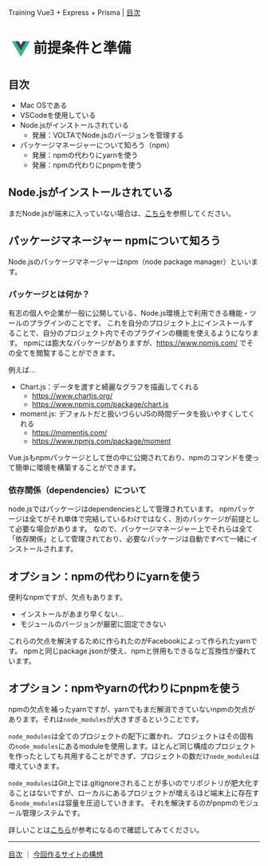 Training Vue3 + Express + Prisma | [目次](README.md)
# <img src="./img/logo_vue.svg" width="50" height="50" style="vertical-align:middle;">前提条件と準備

## 目次
- Mac OSである
- VSCodeを使用している
- Node.jsがインストールされている
    - 発展：VOLTAでNode.jsのバージョンを管理する
- パッケージマネージャーについて知ろう（npm）
  - 発展：npmの代わりにyarnを使う
  - 発展：npmの代わりにpnpmを使う

## Node.jsがインストールされている
まだNode.jsが端末に入っていない場合は、[こちら]()を参照してください。

## パッケージマネージャー npmについて知ろう
Node.jsのパッケージマネージャーはnpm（node package manager）といいます。

### パッケージとは何か？
有志の個人や企業が一般に公開している、Node.js環境上で利用できる機能・ツールのプラグインのことです。
これを自分のプロジェクト上にインストールすることで、自分のプロジェクト内でそのプラグインの機能を使えるようになります。
npmには膨大なパッケージがありますが、https://www.npmjs.com/ でその全てを閲覧することができます。

例えば...
- Chart.js：データを渡すと綺麗なグラフを描画してくれる
  - https://www.chartjs.org/
  - https://www.npmjs.com/package/chart.js
- moment.js: デフォルトだと扱いづらいJSの時間データを扱いやすくしてくれる
  - https://momentjs.com/
  - https://www.npmjs.com/package/moment

Vue.jsもnpmパッケージとして世の中に公開されており、npmのコマンドを使って簡単に環境を構築することができます。


### 依存関係（dependencies）について
node.jsではパッケージはdependenciesとして管理されています。
npmパッケージは全てがそれ単体で完結しているわけではなく、別のパッケージが前提として必要な場合があります。
なので、パッケージマネージャー上でそれらは全て「依存関係」として管理されており、必要なパッケージは自動ですべて一緒にインストールされます。

## オプション：npmの代わりにyarnを使う
便利なnpmですが、欠点もあります。
- インストールがあまり早くない...
- モジュールのバージョンが厳密に固定できない

これらの欠点を解決するために作られたのがFacebookによって作られたyarnです。
npmと同じpackage.jsonが使え、npmと併用もできるなど互換性が優れています。

## オプション：npmやyarnの代わりにpnpmを使う
npmの欠点を補ったyarnですが、yarnでもまだ解消できていないnpmの欠点があります。それは`node_modules`が大きすぎるということです。

`node_modules`は全てのプロジェクトの配下に置かれ、プロジェクトはその固有の`node_modules`にあるmoduleを使用します。ほとんど同じ構成のプロジェクトを作ったとしても共用することができず、プロジェクトの数だけ`node_modules`は増えていきます。

`node_modules`はGit上では.gitignoreされることが多いのでリポジトリが肥大化することはないですが、ローカルにあるプロジェクトが増えるほど端末上に存在する`node_modules`は容量を圧迫していきます。
それを解決するのがpnpmのモジュール管理システムです。

詳しいことは[こちら](https://zenn.dev/cloud_ace/articles/articlejs-package-manager-pnpm)が参考になるので確認してみてください。
***
[目次](README.md) ｜ [今回作るサイトの構想](concept.md)